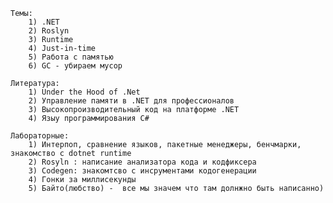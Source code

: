     Темы: 
        1) .NET
        2) Roslyn
        3) Runtime 
        4) Just-in-time 
        5) Работа с памятью 
        6) GC - убираем мусор

    Литература:
        1) Under the Hood of .Net
        2) Управление памяти в .NET для профессионалов
        3) Высокопроизводительный код на платформе .NET
        4) Языу программирования C# 

    Лабораторные:
        1) Интерпоп, сравнение языков, пакетные менеджеры, бенчмарки, знакомство с dotnet runtime
        2) Rosyln : написание анализатора кода и кодфиксера
        3) Codegen: знакомтсво с инсрументами кодогенерации
        4) Гонки за миллисекунды
        5) Байто(любство) -  все мы значем что там долнжно быть написанно)